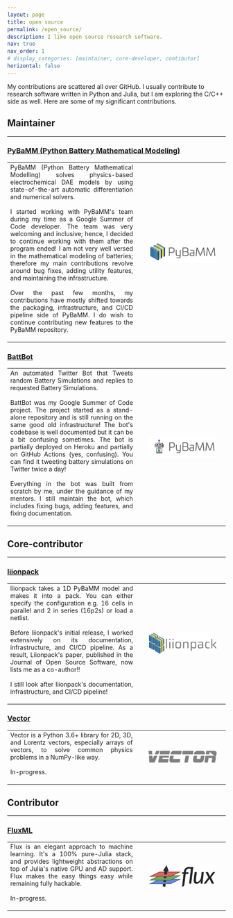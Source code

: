 ```yaml
---
layout: page
title: open source
permalink: /open_source/
description: I like open source research software.
nav: true
nav_order: 1
# display_categories: [maintainer, core-developer, contibutor]
horizontal: false
---
```


My contributions are scattered all over GitHub. I usually contribute to research software written in Python and Julia, but I am exploring the C/C++ side as well. Here are some of my significant contributions.

## Maintainer

---

### [PyBaMM (Python Battery Mathematical Modeling)](https://github.com/pybamm-team/PyBaMM)

<table>
  <colgroup>
       <col span="1" style="width: 65%;">
       <col span="1" style="width: 35%;">
  </colgroup>
  <tr>
    <td style="text-align:justify; padding-bottom: 20px; padding-right: 30px">PyBaMM (Python Battery Mathematical Modelling) solves physics-based electrochemical DAE models by using state-of-the-art automatic differentiation and numerical solvers. <br> <br>
    I started working with PyBaMM's team during my time as a Google Summer of Code developer. The team was very welcoming and inclusive; hence, I decided to continue working with them after the program ended! I am not very well versed in the mathematical modeling of batteries; therefore my main contributions revolve around bug fixes, adding utility features, and maintaining the infrastructure. <br> <br>
    Over the past few months, my contributions have mostly shifted towards the packaging, infrastructure, and CI/CD pipeline side of PyBaMM. I do wish to continue contributing new features to the PyBaMM repository.
  </td>
    <td><img style="float: right; width:100%" src="../assets/img/pybamm-logo.png"></td>
    <td></td>
  </tr>
</table>


### [BattBot](https://github.com/pybamm-team/BattBot)

<table>
  <colgroup>
       <col span="1" style="width: 65%;">
       <col span="1" style="width: 35%;">
  </colgroup>
  <tr>
    <td style="text-align:justify; padding-bottom: 20px; padding-right: 30px">An automated Twitter Bot that Tweets random Battery Simulations and replies to requested Battery Simulations. <br> <br>
    BattBot was my Google Summer of Code project. The project started as a stand-alone repository and is still running on the same good old infrastructure! The bot's codebase is well documented but it can be a bit confusing sometimes. The bot is partially deployed on Heroku and partially on GitHub Actions (yes, confusing). You can find it tweeting battery simulations on Twitter twice a day! <br> <br>
    Everything in the bot was built from scratch by me, under the guidance of my mentors. I still maintain the bot, which includes fixing bugs, adding features, and fixing documentation.
  </td>
    <td><img style="float: right; width:100%" src="../assets/img/battbot-logo.jpeg"></td>
    <td></td>
  </tr>
</table>

## Core-contributor

---

### [liionpack](https://github.com/pybamm-team/liionpack)

<table>
  <colgroup>
       <col span="1" style="width: 65%;">
       <col span="1" style="width: 35%;">
  </colgroup>
  <tr>
    <td style="text-align:justify; padding-bottom: 20px; padding-right: 30px">liionpack takes a 1D PyBaMM model and makes it into a pack. You can either specify the configuration e.g. 16 cells in parallel and 2 in series (16p2s) or load a netlist. <br> <br>
    Before liionpack's initial release, I worked extensively on its documentation, infrastructure, and CI/CD pipeline. As a result, Liionpack's paper, published in the Journal of Open Source Software, now lists me as a co-author!!<br> <br>
    I still look after liionpack's documentation, infrastructure, and CI/CD pipeline!

  </td>
    <td><img style="float: right; width:100%" src="../assets/img/liionpack-logo.png"></td>
    <td></td>
  </tr>
</table>

### [Vector](https://github.com/scikit-hep/vector)

<table>
  <colgroup>
       <col span="1" style="width: 65%;">
       <col span="1" style="width: 35%;">
  </colgroup>
  <tr>
    <td style="text-align:justify; padding-bottom: 20px; padding-right: 30px">Vector is a Python 3.6+ library for 2D, 3D, and Lorentz vectors, especially arrays of vectors, to solve common physics problems in a NumPy-like way. <br> <br>
    In-progress.

  </td>
    <td><img style="float: right; width:100%" src="../assets/img/vector-logo.png"></td>
    <td></td>
  </tr>
</table>

## Contributor

---

### [FluxML](https://github.com/FluxML/Flux.jl)

<table>
  <colgroup>
       <col span="1" style="width: 65%;">
       <col span="1" style="width: 35%;">
  </colgroup>
  <tr>
    <td style="text-align:justify; padding-bottom: 20px; padding-right: 30px">Flux is an elegant approach to machine learning. It's a 100% pure-Julia stack, and provides lightweight abstractions on top of Julia's native GPU and AD support. Flux makes the easy things easy while remaining fully hackable. <br> <br>
    In-progress.

  </td>
    <td><img style="float: right; width:100%" src="../assets/img/flux-logo.png"></td>
    <td></td>
  </tr>
</table>


<!-- pages/projects.md -->
<!-- <div class="projects">
{%- if site.enable_project_categories and page.display_categories %} -->
  <!-- Display categorized projects -->
  <!-- {%- for category in page.display_categories %}
  <h2 class="category">{{ category }}</h2>
  {%- assign categorized_projects = site.projects | where: "category", category -%}
  {%- assign sorted_projects = categorized_projects | sort: "importance" %} -->
  <!-- Generate cards for each project -->
  <!-- {% if page.horizontal -%}
  <div class="container">
    <div class="row row-cols-2">
    {%- for project in sorted_projects -%}
      {% include projects_horizontal.html %}
    {%- endfor %}
    </div>
  </div>
  {%- else -%}
  <div class="grid">
    {%- for project in sorted_projects -%}
      {% include projects.html %}
    {%- endfor %}
  </div>
  {%- endif -%}
  {% endfor %}

{%- else -%} -->
<!-- Display projects without categories -->
  <!-- {%- assign sorted_projects = site.projects | sort: "importance" -%} -->
  <!-- Generate cards for each project -->
  <!-- {% if page.horizontal -%}
  <div class="container">
    <div class="row row-cols-2">
    {%- for project in sorted_projects -%}
      {% include projects_horizontal.html %}
    {%- endfor %}
    </div>
  </div>
  {%- else -%}
  <div class="grid">
    {%- for project in sorted_projects -%}
      {% include projects.html %}
    {%- endfor %}
  </div>
  {%- endif -%}
{%- endif -%}
</div> -->
